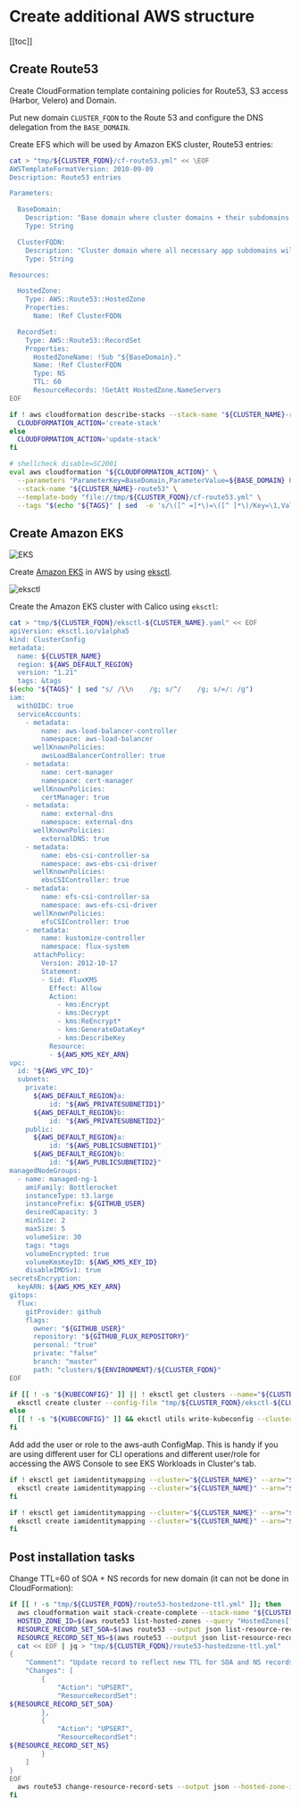 # Create additional AWS structure

[[toc]]

## Create Route53

Create CloudFormation template containing policies for Route53, S3 access
(Harbor, Velero) and Domain.

Put new domain `CLUSTER_FQDN` to the Route 53 and configure the DNS delegation
from the `BASE_DOMAIN`.

Create EFS which will be used by Amazon EKS cluster, Route53 entries:

```bash
cat > "tmp/${CLUSTER_FQDN}/cf-route53.yml" << \EOF
AWSTemplateFormatVersion: 2010-09-09
Description: Route53 entries

Parameters:

  BaseDomain:
    Description: "Base domain where cluster domains + their subdomains will live. Ex: k8s.mylabs.dev"
    Type: String

  ClusterFQDN:
    Description: "Cluster domain where all necessary app subdomains will live (subdomain of BaseDomain). Ex: kube1.k8s.mylabs.dev"
    Type: String

Resources:

  HostedZone:
    Type: AWS::Route53::HostedZone
    Properties:
      Name: !Ref ClusterFQDN

  RecordSet:
    Type: AWS::Route53::RecordSet
    Properties:
      HostedZoneName: !Sub "${BaseDomain}."
      Name: !Ref ClusterFQDN
      Type: NS
      TTL: 60
      ResourceRecords: !GetAtt HostedZone.NameServers
EOF

if ! aws cloudformation describe-stacks --stack-name "${CLUSTER_NAME}-route53" ; then
  CLOUDFORMATION_ACTION='create-stack'
else
  CLOUDFORMATION_ACTION='update-stack'
fi

# shellcheck disable=SC2001
eval aws cloudformation "${CLOUDFORMATION_ACTION}" \
  --parameters "ParameterKey=BaseDomain,ParameterValue=${BASE_DOMAIN} ParameterKey=ClusterFQDN,ParameterValue=${CLUSTER_FQDN}" \
  --stack-name "${CLUSTER_NAME}-route53" \
  --template-body "file://tmp/${CLUSTER_FQDN}/cf-route53.yml" \
  --tags "$(echo "${TAGS}" | sed  -e 's/\([^ =]*\)=\([^ ]*\)/Key=\1,Value=\2/g')" || true
```

## Create Amazon EKS

![EKS](https://raw.githubusercontent.com/aws-samples/eks-workshop/65b766c494a5b4f5420b2912d8373c4957163541/static/images/3-service-animated.gif
"EKS")

Create [Amazon EKS](https://aws.amazon.com/eks/) in AWS by using [eksctl](https://eksctl.io/).

![eksctl](https://raw.githubusercontent.com/weaveworks/eksctl/c365149fc1a0b8d357139cbd6cda5aee8841c16c/logo/eksctl.png
"eksctl")

Create the Amazon EKS cluster with Calico using `eksctl`:

```bash
cat > "tmp/${CLUSTER_FQDN}/eksctl-${CLUSTER_NAME}.yaml" << EOF
apiVersion: eksctl.io/v1alpha5
kind: ClusterConfig
metadata:
  name: ${CLUSTER_NAME}
  region: ${AWS_DEFAULT_REGION}
  version: "1.21"
  tags: &tags
$(echo "${TAGS}" | sed "s/ /\\n    /g; s/^/    /g; s/=/: /g")
iam:
  withOIDC: true
  serviceAccounts:
    - metadata:
        name: aws-load-balancer-controller
        namespace: aws-load-balancer
      wellKnownPolicies:
        awsLoadBalancerController: true
    - metadata:
        name: cert-manager
        namespace: cert-manager
      wellKnownPolicies:
        certManager: true
    - metadata:
        name: external-dns
        namespace: external-dns
      wellKnownPolicies:
        externalDNS: true
    - metadata:
        name: ebs-csi-controller-sa
        namespace: aws-ebs-csi-driver
      wellKnownPolicies:
        ebsCSIController: true
    - metadata:
        name: efs-csi-controller-sa
        namespace: aws-efs-csi-driver
      wellKnownPolicies:
        efsCSIController: true
    - metadata:
        name: kustomize-controller
        namespace: flux-system
      attachPolicy:
        Version: 2012-10-17
        Statement:
        - Sid: FluxKMS
          Effect: Allow
          Action:
            - kms:Encrypt
            - kms:Decrypt
            - kms:ReEncrypt*
            - kms:GenerateDataKey*
            - kms:DescribeKey
          Resource:
          - ${AWS_KMS_KEY_ARN}
vpc:
  id: "${AWS_VPC_ID}"
  subnets:
    private:
      ${AWS_DEFAULT_REGION}a:
          id: "${AWS_PRIVATESUBNETID1}"
      ${AWS_DEFAULT_REGION}b:
          id: "${AWS_PRIVATESUBNETID2}"
    public:
      ${AWS_DEFAULT_REGION}a:
          id: "${AWS_PUBLICSUBNETID1}"
      ${AWS_DEFAULT_REGION}b:
          id: "${AWS_PUBLICSUBNETID2}"
managedNodeGroups:
  - name: managed-ng-1
    amiFamily: Bottlerocket
    instanceType: t3.large
    instancePrefix: ${GITHUB_USER}
    desiredCapacity: 3
    minSize: 2
    maxSize: 5
    volumeSize: 30
    tags: *tags
    volumeEncrypted: true
    volumeKmsKeyID: ${AWS_KMS_KEY_ID}
    disableIMDSv1: true
secretsEncryption:
  keyARN: ${AWS_KMS_KEY_ARN}
gitops:
  flux:
    gitProvider: github
    flags:
      owner: "${GITHUB_USER}"
      repository: "${GITHUB_FLUX_REPOSITORY}"
      personal: "true"
      private: "false"
      branch: "master"
      path: "clusters/${ENVIRONMENT}/${CLUSTER_FQDN}"
EOF

if [[ ! -s "${KUBECONFIG}" ]] || ! eksctl get clusters --name="${CLUSTER_NAME}" &> /dev/null ; then
  eksctl create cluster --config-file "tmp/${CLUSTER_FQDN}/eksctl-${CLUSTER_NAME}.yaml" --kubeconfig "${KUBECONFIG}"
else
  [[ ! -s "${KUBECONFIG}" ]] && eksctl utils write-kubeconfig --cluster="${CLUSTER_NAME}" --kubeconfig "${KUBECONFIG}"
fi
```

Add add the user or role to the aws-auth ConfigMap. This is handy if you are
using different user for CLI operations and different user/role for accessing
the AWS Console to see EKS Workloads in Cluster's tab.

```bash
if ! eksctl get iamidentitymapping --cluster="${CLUSTER_NAME}" --arn="${AWS_CONSOLE_ADMIN_ROLE_ARN}" &> /dev/null && [[ -n ${AWS_CONSOLE_ADMIN_ROLE_ARN+x} ]] ; then
  eksctl create iamidentitymapping --cluster="${CLUSTER_NAME}" --arn="${AWS_CONSOLE_ADMIN_ROLE_ARN}" --group system:masters --username admin
fi

if ! eksctl get iamidentitymapping --cluster="${CLUSTER_NAME}" --arn="${AWS_USER_ROLE_ARN}" &> /dev/null && [[ -n ${AWS_USER_ROLE_ARN+x} ]] ; then
  eksctl create iamidentitymapping --cluster="${CLUSTER_NAME}" --arn="${AWS_USER_ROLE_ARN}" --group system:masters --username admin
fi
```

## Post installation tasks

Change TTL=60 of SOA + NS records for new domain
(it can not be done in CloudFormation):

```bash
if [[ ! -s "tmp/${CLUSTER_FQDN}/route53-hostedzone-ttl.yml" ]]; then
  aws cloudformation wait stack-create-complete --stack-name "${CLUSTER_NAME}-route53"
  HOSTED_ZONE_ID=$(aws route53 list-hosted-zones --query "HostedZones[?Name==\`${CLUSTER_FQDN}.\`].Id" --output text)
  RESOURCE_RECORD_SET_SOA=$(aws route53 --output json list-resource-record-sets --hosted-zone-id "${HOSTED_ZONE_ID}" --query "(ResourceRecordSets[?Type == \`SOA\`])[0]" | sed "s/\"TTL\":.*/\"TTL\": 60,/")
  RESOURCE_RECORD_SET_NS=$(aws route53 --output json list-resource-record-sets --hosted-zone-id "${HOSTED_ZONE_ID}" --query "(ResourceRecordSets[?Type == \`NS\`])[0]" | sed "s/\"TTL\":.*/\"TTL\": 60,/")
  cat << EOF | jq > "tmp/${CLUSTER_FQDN}/route53-hostedzone-ttl.yml"
{
    "Comment": "Update record to reflect new TTL for SOA and NS records",
    "Changes": [
        {
            "Action": "UPSERT",
            "ResourceRecordSet":
${RESOURCE_RECORD_SET_SOA}
        },
        {
            "Action": "UPSERT",
            "ResourceRecordSet":
${RESOURCE_RECORD_SET_NS}
        }
    ]
}
EOF
  aws route53 change-resource-record-sets --output json --hosted-zone-id "${HOSTED_ZONE_ID}" --change-batch="file://tmp/${CLUSTER_FQDN}/route53-hostedzone-ttl.yml"
fi
```
